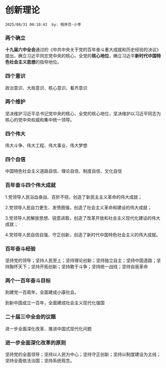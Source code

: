# 创新理论
`2025/08/31 00:10:43  by: 程序员·小李`

### 两个确立

**十九届六中全会**通过的《中共中央关于党的百年奋斗重大成就和历史经验的决议》提出，确立习近平同志党中央的核心、全党的**核心地位**，确立习近平**新时代中国特色社会主义思想**的指导地位。


### 四个意识

政治意识、大局意识、核心意识、看齐意识


### 两个维护

坚决维护习近平总书记党中央的核心、全党的核心地位，坚决维护以习近平同志为核心的党中央权威和集中统一领导。


### 四个伟大

伟大斗争、伟大工程、伟大事业、伟大梦想


### 四个自信

中国特色社会主义道路自信、理论自信、制度自信、文化自信


### 百年奋斗四个伟大成就

1.党领导人民浴血奋战、百折不挠，创造了新民主主义革命的伟大成就；

2.党领导人民自力更生、发愤图强，创造了社会主义革命和建设的伟大成就；

3.党领导人民解放思想、锐意进取，创造了改革开放和社会主义现代化建设的伟大成就；

4.党领导人民自信自强、守正创新，创造了新时代中国特色社会主义的伟大成就。


### 百年奋斗经验

坚持党的领导；坚持人民至上；坚持理论创新；坚持独立自主；坚持中国道路；坚持胸怀天下；坚持开拓创新；坚持敢于斗争；坚持统一战线；坚持自我革命


### 两个一百年奋斗目标

到建党一百周年，全面建成小康社会。

到新中国成立一百年，全面建成社会主义现代化强国


### 二十届三中全会的议题

进一步全面深化改革、推进中国式现代化问题


### 进一步全面深化改革的原则

坚持党的全面领导；坚持以人民为中心；坚持守正创新；坚持以制度建设为主线；坚持全面依法治国；坚持系统观念。



